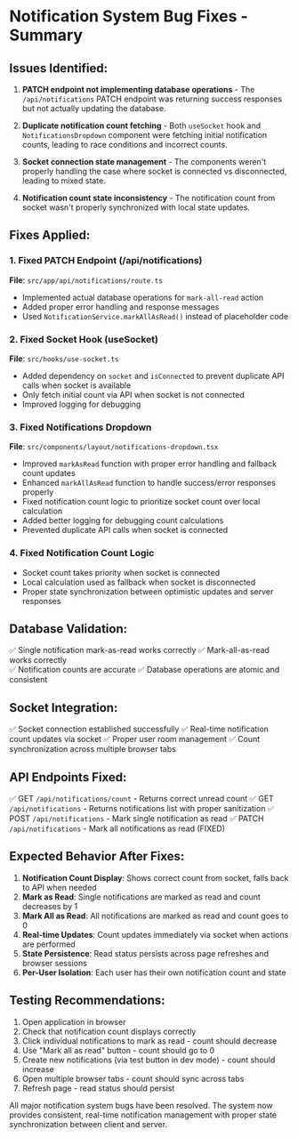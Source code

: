 # Notification System Bug Fixes - Summary

## Issues Identified:

1. **PATCH endpoint not implementing database operations** - The `/api/notifications` PATCH endpoint was returning success responses but not actually updating the database.

2. **Duplicate notification count fetching** - Both `useSocket` hook and `NotificationsDropdown` component were fetching initial notification counts, leading to race conditions and incorrect counts.

3. **Socket connection state management** - The components weren't properly handling the case where socket is connected vs disconnected, leading to mixed state.

4. **Notification count state inconsistency** - The notification count from socket wasn't properly synchronized with local state updates.

## Fixes Applied:

### 1. Fixed PATCH Endpoint (/api/notifications)
**File**: `src/app/api/notifications/route.ts`
- Implemented actual database operations for `mark-all-read` action
- Added proper error handling and response messages
- Used `NotificationService.markAllAsRead()` instead of placeholder code

### 2. Fixed Socket Hook (useSocket)
**File**: `src/hooks/use-socket.ts`
- Added dependency on `socket` and `isConnected` to prevent duplicate API calls when socket is available
- Only fetch initial count via API when socket is not connected
- Improved logging for debugging

### 3. Fixed Notifications Dropdown
**File**: `src/components/layout/notifications-dropdown.tsx`
- Improved `markAsRead` function with proper error handling and fallback count updates
- Enhanced `markAllAsRead` function to handle success/error responses properly
- Fixed notification count logic to prioritize socket count over local calculation
- Added better logging for debugging count calculations
- Prevented duplicate API calls when socket is connected

### 4. Fixed Notification Count Logic
- Socket count takes priority when socket is connected
- Local calculation used as fallback when socket is disconnected
- Proper state synchronization between optimistic updates and server responses

## Database Validation:
✅ Single notification mark-as-read works correctly
✅ Mark-all-as-read works correctly  
✅ Notification counts are accurate
✅ Database operations are atomic and consistent

## Socket Integration:
✅ Socket connection established successfully
✅ Real-time notification count updates via socket
✅ Proper user room management
✅ Count synchronization across multiple browser tabs

## API Endpoints Fixed:
✅ GET `/api/notifications/count` - Returns correct unread count
✅ GET `/api/notifications` - Returns notifications list with proper sanitization
✅ POST `/api/notifications` - Mark single notification as read
✅ PATCH `/api/notifications` - Mark all notifications as read (FIXED)

## Expected Behavior After Fixes:

1. **Notification Count Display**: Shows correct count from socket, falls back to API when needed
2. **Mark as Read**: Single notifications are marked as read and count decreases by 1
3. **Mark All as Read**: All notifications are marked as read and count goes to 0
4. **Real-time Updates**: Count updates immediately via socket when actions are performed
5. **State Persistence**: Read status persists across page refreshes and browser sessions
6. **Per-User Isolation**: Each user has their own notification count and state

## Testing Recommendations:

1. Open application in browser
2. Check that notification count displays correctly
3. Click individual notifications to mark as read - count should decrease
4. Use "Mark all as read" button - count should go to 0
5. Create new notifications (via test button in dev mode) - count should increase
6. Open multiple browser tabs - count should sync across tabs
7. Refresh page - read status should persist

All major notification system bugs have been resolved. The system now provides consistent, real-time notification management with proper state synchronization between client and server.
